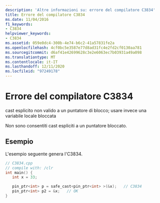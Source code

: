 ```yaml
---
description: 'Altre informazioni su: errore del compilatore C3834'
title: Errore del compilatore C3834
ms.date: 11/04/2016
f1_keywords:
- C3834
helpviewer_keywords:
- C3834
ms.assetid: 059e0dc4-300b-4e74-b6c2-41a57831fe2a
ms.openlocfilehash: 4cf0bc5e3587e77d8ad31fc4e2fd2cf0130aa781
ms.sourcegitcommit: d6af41e42699628c3e2e6063ec7b03931a49a098
ms.translationtype: MT
ms.contentlocale: it-IT
ms.lasthandoff: 12/11/2020
ms.locfileid: "97249178"
---
```

# <a name="compiler-error-c3834"></a>Errore del compilatore C3834

cast esplicito non valido a un puntatore di blocco; usare invece una variabile locale bloccata

Non sono consentiti cast espliciti a un puntatore bloccato.

## <a name="example"></a>Esempio

L'esempio seguente genera l'C3834.

```cpp
// C3834.cpp
// compile with: /clr
int main() {
   int x = 33;

   pin_ptr<int> p = safe_cast<pin_ptr<int> >(&x);   // C3834
   pin_ptr<int> p2 = &x;   // OK
}
```
